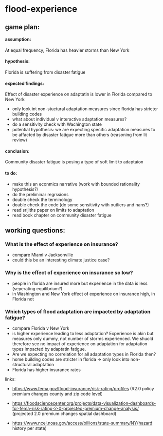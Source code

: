 # flood-experience

## game plan: 
#### assumption: 
At equal frequency, Florida has heavier storms than New York
#### hypothesis: 
Florida is suffering from disaster fatigue
#### expected findings: 
Effect of disaster experience on adaptatin is lower in Florida compared to New York
- only look int non-stuctural adaptation measures since florida has stricter building codes
- what about individual v interactive adaptation measures?
- do a sensitivity check with Wachington state
- potential hypothesis: we are expecting specific adaptation measures to be affacted by disaster fatigue more than others (reasoning from lit review)
#### conclusion:
Community disaster fatigue is posing a type of soft limit to adaptaion
#### to do: 
- make this an econmics narrative (work with bounded rationality hypothesis?)
- do the preliminar regrssions
- double check the terminology
- double check the code (do some sensitivity with outliers and nans?)
- read srijiths paper on limits to adaptation
- read book chapter on community disaster fatigue

## working questions:
### What is the effect of experience on insurance? 
- compare Miami v Jacksonville
- could this be an interesting climate justice case?

### Why is the effect of experience on insurance so low? 
- people in florida are insured more but experience in the data is less (seperating equilibrium?)
- in Washington and New York effect of experience on insurance high, in Florida not  

### Which types of flood adaptation are impacted by adaptation fatigue? 
- compare Florida v New York
- is higher experience leading to less adaptation? Experience is akin but measures only dummy, not number of storms experienced. We shuold therefore see no impact of experience on adaptation for adaptation types impacted by adaptatin fatigue.
- Are we expecting no correlation for all adaptation types in Florida then?
-   home building codes are stricter in florida -> only look into non-structural adaptation
-   Florida has higher insurance rates 



links: 
- https://www.fema.gov/flood-insurance/risk-rating/profiles (R2.0 policy premium changes county and zip code level)

- https://floodsciencecenter.org/projects/data-visualization-dashboards-for-fema-risk-rating-2-0-projected-premium-change-analysis/ (projected 2.0 premium changes spatial dashboard)

- https://www.ncei.noaa.gov/access/billions/state-summary/NY(hazard history per state)
